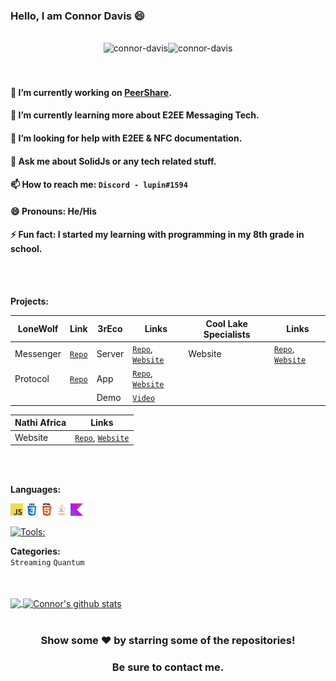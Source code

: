 ### Hello, I am Connor Davis 😄

<br>

<div style="display: flex; justify-content: center; align-items: center;">
<img src="https://img.shields.io/github/stars/connor-davis?affiliations=OWNER&color=gold&logo=github&logoColor=gold&style=for-the-badge" alt="connor-davis" />
<img src="https://img.shields.io/github/followers/connor-davis?color=gold&logo=github&logoColor=gold&style=for-the-badge" alt="connor-davis" />
</div>

<br>
<br>

#### 🔭 I’m currently working on [PeerShare](https://github.com/connor-davis/peershare).
#### 🌱 I’m currently learning more about E2EE Messaging Tech.
#### 🤔 I’m looking for help with E2EE & NFC documentation.
#### 💬 Ask me about SolidJs or any tech related stuff.
#### 📫 How to reach me: `Discord - lupin#1594`
#### 😄 Pronouns: He/His
#### ⚡ Fun fact: I started my learning with programming in my 8th grade in school.

<br>
<br>

**Projects:**  

| LoneWolf | Link | 3rEco | Links | Cool Lake Specialists | Links |
|-------------|------|-------------|------|-------------|------|
|Messenger             |<code>[Repo](https://github.com/connor-davis/lonewolf-messenger)</code>      |Server            |<code>[Repo](https://github.com/connor-davis/threereco-server)</code>, <code>[Website](https://api.3reco.co.za)</code>      |Website             |<code>[Repo](https://github.com/connor-davis/cool-lake-specialists)</code>, <code>[Website](https://coollake.connordavis.tech)</code>      |
|Protocol             |<code>[Repo](https://github.com/connor-davis/lonewolf-protocol)</code>      |App             |<code>[Repo](https://github.com/connor-davis/threereco-app)</code>, <code>[Website](https://3reco.co.za)</code>      |             |      |
|             |      |Demo             |<code>[Video](https://youtu.be/tyx-qDByIcw)</code>      |             |      |

| Nathi Africa | Links |
|--------------|-------|
| Website | <code>[Repo](https://github.com/connor-davis/nathi-africa)</code>, <code>[Website](https://nathiafrica.co.za)</code> |
<br>
<br>

**Languages:**  

<code><img height="20" src="https://raw.githubusercontent.com/github/explore/80688e429a7d4ef2fca1e82350fe8e3517d3494d/topics/javascript/javascript.png"></code>
<code><img height="20" src="https://raw.githubusercontent.com/github/explore/80688e429a7d4ef2fca1e82350fe8e3517d3494d/topics/css/css.png"></code>
<code><img height="20" src="https://raw.githubusercontent.com/github/explore/80688e429a7d4ef2fca1e82350fe8e3517d3494d/topics/html/html.png"></code>
<code><img height="20" src="https://raw.githubusercontent.com/github/explore/80688e429a7d4ef2fca1e82350fe8e3517d3494d/topics/java/java.png"></code>
<code><img height="20" src="https://raw.githubusercontent.com/github/explore/80688e429a7d4ef2fca1e82350fe8e3517d3494d/topics/kotlin/kotlin.png"></code>

[![Tools:](https://skillicons.dev/icons?i=nodejs,nextjs,react&perline=3)](https://skillicons.dev)

**Categories:**  
<code>Streaming</code>
<code>Quantum</code>

<br>
<br>

<a href="https://github.com/connor-davis">
  <img align="center" src="https://github-readme-stats.vercel.app/api/top-langs/?username=connor-davis&theme=light&hide_langs_below=1" />
</a>
<a href="https://github.com/connor-davis">
 <img align="center" src="https://github-readme-stats.vercel.app/api?username=connor-davis&show_icons=true&theme=light&line_height=27" alt="Connor's github stats"/>
</a>

<br>
<br>

<div align="center">

### Show some ❤️ by starring some of the repositories!
### Be sure to contact me.

</div>
